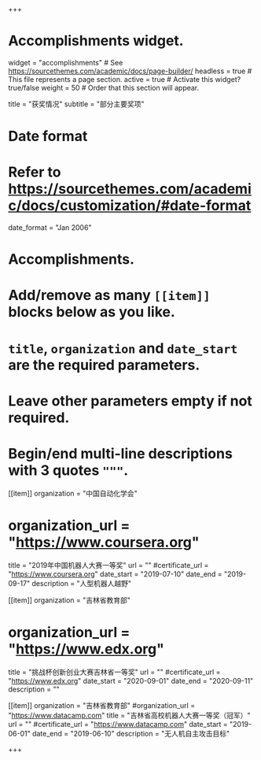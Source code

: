 +++
# Accomplishments widget.
widget = "accomplishments"  # See https://sourcethemes.com/academic/docs/page-builder/
headless = true  # This file represents a page section.
active = true  # Activate this widget? true/false
weight = 50  # Order that this section will appear.

title = "获奖情况"
subtitle = "部分主要奖项"

# Date format
#   Refer to https://sourcethemes.com/academic/docs/customization/#date-format
date_format = "Jan 2006"

# Accomplishments.
#   Add/remove as many `[[item]]` blocks below as you like.
#   `title`, `organization` and `date_start` are the required parameters.
#   Leave other parameters empty if not required.
#   Begin/end multi-line descriptions with 3 quotes `"""`.

[[item]]
  organization = "中国自动化学会"
  # organization_url = "https://www.coursera.org"
  title = "2019年中国机器人大赛一等奖"
  url = ""
  #certificate_url = "https://www.coursera.org"
  date_start = "2019-07-10"
  date_end = "2019-09-17"
  description = "人型机器人越野"

[[item]]
  organization = "吉林省教育部"
  # organization_url = "https://www.edx.org"
  title = "挑战杯创新创业大赛吉林省一等奖"
  url = ""
  #certificate_url = "https://www.edx.org"
  date_start = "2020-09-01"
  date_end = "2020-09-11"
  description = ""
  
[[item]]
  organization = "吉林省教育部"
  #organization_url = "https://www.datacamp.com"
  title = "吉林省高校机器人大赛一等奖（冠军）"
  url = ""
  #certificate_url = "https://www.datacamp.com"
  date_start = "2019-06-01"
  date_end = "2019-06-10"
  description = "无人机自主攻击目标"

+++
